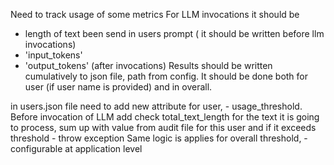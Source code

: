 Need to track usage of some metrics
For LLM invocations it should be
- length of text been send in users prompt ( it should be written before llm invocations)
-   'input_tokens'
-  'output_tokens'
(after invocations)
Results should be written cumulatively to json file, path from config.
It should be done both for user (if user name is provided) and in overall.

in users.json file need to add new attribute for user, - usage_threshold.
Before invocation of LLM add check total_text_length for the text it is going to process, sum up with value from audit file for this user and if it exceeds threshold - throw exception
Same logic is applies for overall threshold, - configurable at application level


